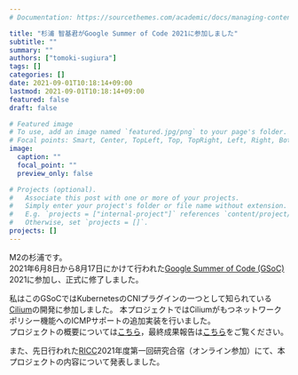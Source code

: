 ```yaml
---
# Documentation: https://sourcethemes.com/academic/docs/managing-content/

title: "杉浦 智基君がGoogle Summer of Code 2021に参加しました"
subtitle: ""
summary: ""
authors: ["tomoki-sugiura"]
tags: []
categories: []
date: 2021-09-01T10:18:14+09:00
lastmod: 2021-09-01T10:18:14+09:00
featured: false
draft: false

# Featured image
# To use, add an image named `featured.jpg/png` to your page's folder.
# Focal points: Smart, Center, TopLeft, Top, TopRight, Left, Right, BottomLeft, Bottom, BottomRight.
image:
  caption: ""
  focal_point: ""
  preview_only: false

# Projects (optional).
#   Associate this post with one or more of your projects.
#   Simply enter your project's folder or file name without extension.
#   E.g. `projects = ["internal-project"]` references `content/project/deep-learning/index.md`.
#   Otherwise, set `projects = []`.
projects: []
---
```


M2の杉浦です。<br>
2021年6月8日から8月17日にかけて行われた[Google Summer of Code (GSoC)](https://summerofcode.withgoogle.com/) 2021に参加し、正式に修了しました。

私はこのGSoCではKubernetesのCNIプラグインの一つとして知られている[Cilium](https://cilium.io/)の開発に参加しました。
本プロジェクトではCiliumがもつネットワークポリシー機能へのICMPサポートの追加実装を行いました。<br>
プロジェクトの概要については[こちら](https://summerofcode.withgoogle.com/projects/#6627863052156928)，最終成果報告は[こちら](https://gist.github.com/chez-shanpu/146c7ac1ac931c742f01af8792f2ca9d)をご覧ください。

また、先日行われた[RICC](https://ricc.itrc.net/)2021年度第一回研究合宿（オンライン参加）にて、本プロジェクトの内容について発表しました。
<script async class="speakerdeck-embed" data-id="b72127216bf348e3b841109b0b09611c" data-ratio="1.33333333333333" src="//speakerdeck.com/assets/embed.js"></script>